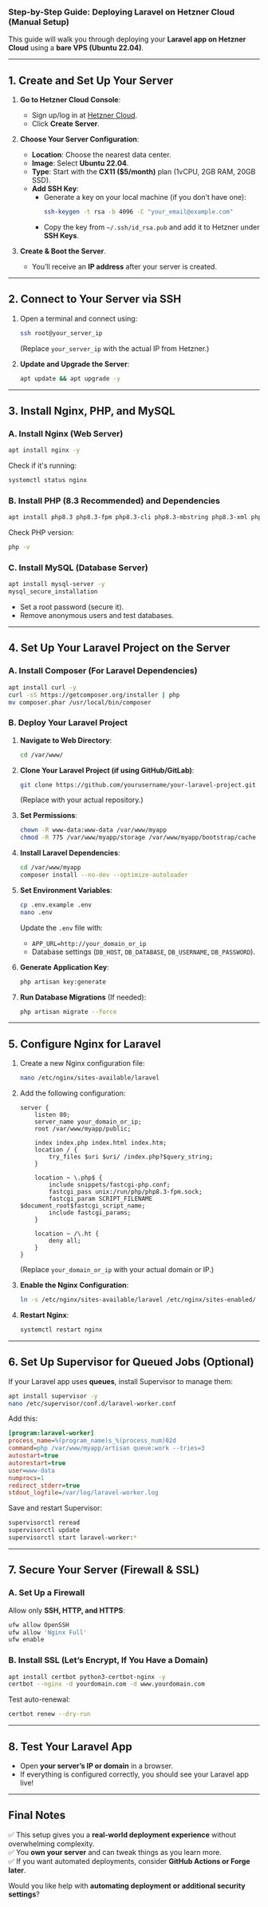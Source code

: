 ### **Step-by-Step Guide: Deploying Laravel on Hetzner Cloud (Manual Setup)**
This guide will walk you through deploying your **Laravel app on Hetzner Cloud** using a **bare VPS (Ubuntu 22.04)**.

---

## **1. Create and Set Up Your Server**

1. **Go to Hetzner Cloud Console**:
    - Sign up/log in at [Hetzner Cloud](https://www.hetzner.com/cloud).
    - Click **Create Server**.

2. **Choose Your Server Configuration**:
    - **Location**: Choose the nearest data center.
    - **Image**: Select **Ubuntu 22.04**.
    - **Type**: Start with the **CX11 ($5/month)** plan (1vCPU, 2GB RAM, 20GB SSD).
    - **Add SSH Key**:
        - Generate a key on your local machine (if you don’t have one):
          ```sh
          ssh-keygen -t rsa -b 4096 -C "your_email@example.com"
          ```
        - Copy the key from `~/.ssh/id_rsa.pub` and add it to Hetzner under **SSH Keys**.

3. **Create & Boot the Server**.
    - You’ll receive an **IP address** after your server is created.

---

## **2. Connect to Your Server via SSH**
1. Open a terminal and connect using:
   ```sh
   ssh root@your_server_ip
   ```
   (Replace `your_server_ip` with the actual IP from Hetzner.)

2. **Update and Upgrade the Server**:
   ```sh
   apt update && apt upgrade -y
   ```

---

## **3. Install Nginx, PHP, and MySQL**

### **A. Install Nginx (Web Server)**
```sh
apt install nginx -y
```
Check if it's running:
```sh
systemctl status nginx
```

### **B. Install PHP (8.3 Recommended) and Dependencies**
```sh
apt install php8.3 php8.3-fpm php8.3-cli php8.3-mbstring php8.3-xml php8.3-bcmath php8.3-curl php8.3-mysql unzip -y
```
Check PHP version:
```sh
php -v
```

### **C. Install MySQL (Database Server)**
```sh
apt install mysql-server -y
mysql_secure_installation
```
- Set a root password (secure it).
- Remove anonymous users and test databases.

---

## **4. Set Up Your Laravel Project on the Server**

### **A. Install Composer (For Laravel Dependencies)**
```sh
apt install curl -y
curl -sS https://getcomposer.org/installer | php
mv composer.phar /usr/local/bin/composer
```

### **B. Deploy Your Laravel Project**
1. **Navigate to Web Directory**:
   ```sh
   cd /var/www/
   ```

2. **Clone Your Laravel Project (if using GitHub/GitLab)**:
   ```sh
   git clone https://github.com/yourusername/your-laravel-project.git myapp
   ```
   (Replace with your actual repository.)

3. **Set Permissions**:
   ```sh
   chown -R www-data:www-data /var/www/myapp
   chmod -R 775 /var/www/myapp/storage /var/www/myapp/bootstrap/cache
   ```

4. **Install Laravel Dependencies**:
   ```sh
   cd /var/www/myapp
   composer install --no-dev --optimize-autoloader
   ```

5. **Set Environment Variables**:
   ```sh
   cp .env.example .env
   nano .env
   ```
   Update the `.env` file with:
    - `APP_URL=http://your_domain_or_ip`
    - Database settings (`DB_HOST`, `DB_DATABASE`, `DB_USERNAME`, `DB_PASSWORD`).

6. **Generate Application Key**:
   ```sh
   php artisan key:generate
   ```

7. **Run Database Migrations** (If needed):
   ```sh
   php artisan migrate --force
   ```

---

## **5. Configure Nginx for Laravel**

1. Create a new Nginx configuration file:
   ```sh
   nano /etc/nginx/sites-available/laravel
   ```
2. Add the following configuration:
   ```nginx
   server {
       listen 80;
       server_name your_domain_or_ip;
       root /var/www/myapp/public;

       index index.php index.html index.htm;
       location / {
           try_files $uri $uri/ /index.php?$query_string;
       }

       location ~ \.php$ {
           include snippets/fastcgi-php.conf;
           fastcgi_pass unix:/run/php/php8.3-fpm.sock;
           fastcgi_param SCRIPT_FILENAME $document_root$fastcgi_script_name;
           include fastcgi_params;
       }

       location ~ /\.ht {
           deny all;
       }
   }
   ```
   (Replace `your_domain_or_ip` with your actual domain or IP.)

3. **Enable the Nginx Configuration**:
   ```sh
   ln -s /etc/nginx/sites-available/laravel /etc/nginx/sites-enabled/
   ```

4. **Restart Nginx**:
   ```sh
   systemctl restart nginx
   ```

---

## **6. Set Up Supervisor for Queued Jobs (Optional)**
If your Laravel app uses **queues**, install Supervisor to manage them:
```sh
apt install supervisor -y
nano /etc/supervisor/conf.d/laravel-worker.conf
```
Add this:
```ini
[program:laravel-worker]
process_name=%(program_name)s_%(process_num)02d
command=php /var/www/myapp/artisan queue:work --tries=3
autostart=true
autorestart=true
user=www-data
numprocs=1
redirect_stderr=true
stdout_logfile=/var/log/laravel-worker.log
```
Save and restart Supervisor:
```sh
supervisorctl reread
supervisorctl update
supervisorctl start laravel-worker:*
```

---

## **7. Secure Your Server (Firewall & SSL)**

### **A. Set Up a Firewall**
Allow only **SSH, HTTP, and HTTPS**:
```sh
ufw allow OpenSSH
ufw allow 'Nginx Full'
ufw enable
```

### **B. Install SSL (Let’s Encrypt, If You Have a Domain)**
```sh
apt install certbot python3-certbot-nginx -y
certbot --nginx -d yourdomain.com -d www.yourdomain.com
```
Test auto-renewal:
```sh
certbot renew --dry-run
```

---

## **8. Test Your Laravel App**
- Open **your server’s IP or domain** in a browser.
- If everything is configured correctly, you should see your Laravel app live!

---

## **Final Notes**
✅ This setup gives you a **real-world deployment experience** without overwhelming complexity.  
✅ You **own your server** and can tweak things as you learn more.  
✅ If you want automated deployments, consider **GitHub Actions or Forge later**.

Would you like help with **automating deployment or additional security settings**?
